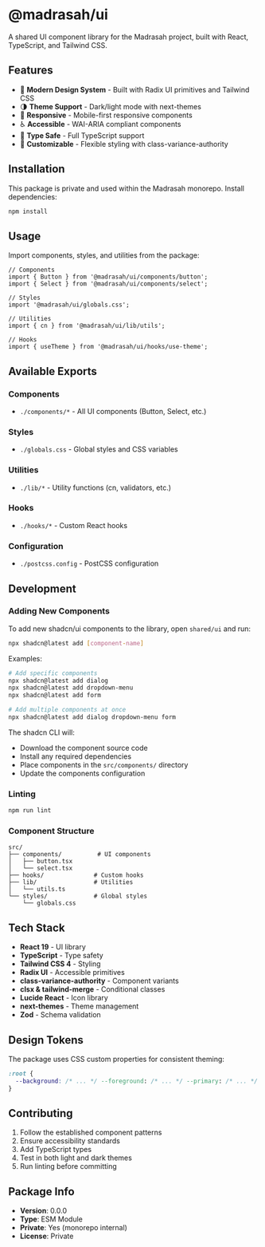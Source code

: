# @madrasah/ui

A shared UI component library for the Madrasah project, built with React, TypeScript, and Tailwind CSS.

## Features

- 🎨 **Modern Design System** - Built with Radix UI primitives and Tailwind CSS
- 🌗 **Theme Support** - Dark/light mode with next-themes
- 📱 **Responsive** - Mobile-first responsive components
- ♿ **Accessible** - WAI-ARIA compliant components
- 🎯 **Type Safe** - Full TypeScript support
- 🔧 **Customizable** - Flexible styling with class-variance-authority

## Installation

This package is private and used within the Madrasah monorepo. Install dependencies:

```bash
npm install
```

## Usage

Import components, styles, and utilities from the package:

```tsx
// Components
import { Button } from '@madrasah/ui/components/button';
import { Select } from '@madrasah/ui/components/select';

// Styles
import '@madrasah/ui/globals.css';

// Utilities
import { cn } from '@madrasah/ui/lib/utils';

// Hooks
import { useTheme } from '@madrasah/ui/hooks/use-theme';
```

## Available Exports

### Components

- `./components/*` - All UI components (Button, Select, etc.)

### Styles

- `./globals.css` - Global styles and CSS variables

### Utilities

- `./lib/*` - Utility functions (cn, validators, etc.)

### Hooks

- `./hooks/*` - Custom React hooks

### Configuration

- `./postcss.config` - PostCSS configuration

## Development

### Adding New Components

To add new shadcn/ui components to the library, open `shared/ui` and run:

```bash
npx shadcn@latest add [component-name]
```

Examples:

```bash
# Add specific components
npx shadcn@latest add dialog
npx shadcn@latest add dropdown-menu
npx shadcn@latest add form

# Add multiple components at once
npx shadcn@latest add dialog dropdown-menu form
```

The shadcn CLI will:

- Download the component source code
- Install any required dependencies
- Place components in the `src/components/` directory
- Update the components configuration

### Linting

```bash
npm run lint
```

### Component Structure

```
src/
├── components/          # UI components
│   ├── button.tsx
│   └── select.tsx
├── hooks/              # Custom hooks
├── lib/                # Utilities
│   └── utils.ts
└── styles/             # Global styles
    └── globals.css
```

## Tech Stack

- **React 19** - UI library
- **TypeScript** - Type safety
- **Tailwind CSS 4** - Styling
- **Radix UI** - Accessible primitives
- **class-variance-authority** - Component variants
- **clsx & tailwind-merge** - Conditional classes
- **Lucide React** - Icon library
- **next-themes** - Theme management
- **Zod** - Schema validation

## Design Tokens

The package uses CSS custom properties for consistent theming:

```css
:root {
  --background: /* ... */ --foreground: /* ... */ --primary: /* ... */ /* ... */;
}
```

## Contributing

1. Follow the established component patterns
2. Ensure accessibility standards
3. Add TypeScript types
4. Test in both light and dark themes
5. Run linting before committing

## Package Info

- **Version**: 0.0.0
- **Type**: ESM Module
- **Private**: Yes (monorepo internal)
- **License**: Private
